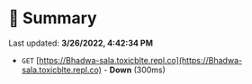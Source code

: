 # 📖 Summary
Last updated: **3/26/2022, 4:42:34 PM**

- `GET` [https://Bhadwa-sala.toxicblte.repl.co](https://Bhadwa-sala.toxicblte.repl.co) - **Down** (300ms)
